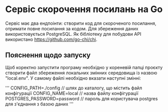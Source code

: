 # Cервіс скорочення посилань на Go
Сервіс має два ендпоінти: створити код для скороченого посилання, отримати повне посилання за кодом. Для збереження даних використовується PostgreSQL. Як бібліотеку для побудови API використано https://github.com/go-chi/chi.

## Пояснення щодо запуску
Щоб коректно запустити програму необхідно у кореневій папці проєкту створити файл збереження локальних змінних середовища із назвою "local.env".
У самому файлі необхідно вказати наступні змінні:

'''
CONFIG_PATH=./config // шлях до каталогу, що містить файл конфігурації
CONFIG_NAME=local // назва файлу конфігурації
POSTGRES_PASSWORD=password // пароль для користувача postgres для з'єднання з базою даних
'''